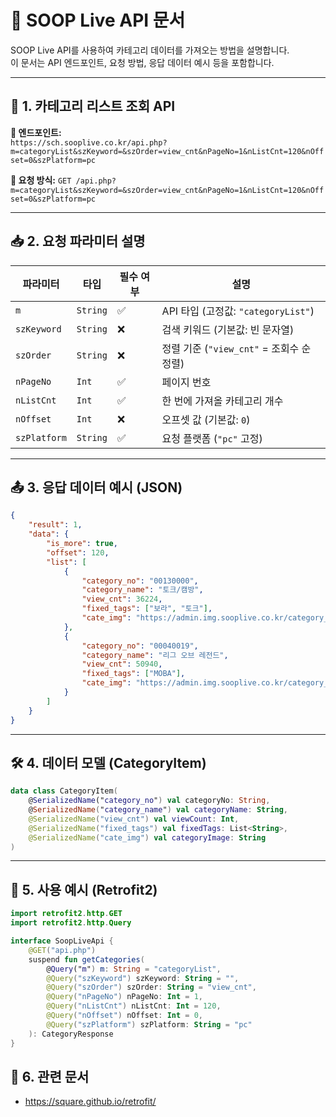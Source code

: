 # 📡 SOOP Live API 문서

SOOP Live API를 사용하여 카테고리 데이터를 가져오는 방법을 설명합니다.  
이 문서는 API 엔드포인트, 요청 방법, 응답 데이터 예시 등을 포함합니다.

---

## 🔗 1. 카테고리 리스트 조회 API

**📌 엔드포인트:**  
``` https://sch.sooplive.co.kr/api.php?m=categoryList&szKeyword=&szOrder=view_cnt&nPageNo=1&nListCnt=120&nOffset=0&szPlatform=pc ```

**📌 요청 방식:** 
``` GET /api.php?m=categoryList&szKeyword=&szOrder=view_cnt&nPageNo=1&nListCnt=120&nOffset=0&szPlatform=pc ```

---

## 📥 2. 요청 파라미터 설명

| 파라미터 | 타입 | 필수 여부 | 설명 |
|----------|------|----------|------|
| `m` | `String` | ✅ | API 타입 (고정값: `"categoryList"`) |
| `szKeyword` | `String` | ❌ | 검색 키워드 (기본값: 빈 문자열) |
| `szOrder` | `String` | ❌ | 정렬 기준 (`"view_cnt"` = 조회수 순 정렬) |
| `nPageNo` | `Int` | ✅ | 페이지 번호 |
| `nListCnt` | `Int` | ✅ | 한 번에 가져올 카테고리 개수 |
| `nOffset` | `Int` | ❌ | 오프셋 값 (기본값: `0`) |
| `szPlatform` | `String` | ✅ | 요청 플랫폼 (`"pc"` 고정) |

---

## 📤 3. 응답 데이터 예시 (JSON)

```json
{
    "result": 1,
    "data": {
        "is_more": true,
        "offset": 120,
        "list": [
            {
                "category_no": "00130000",
                "category_name": "토크/캠방",
                "view_cnt": 36224,
                "fixed_tags": ["보라", "토크"],
                "cate_img": "https://admin.img.sooplive.co.kr/category_img/2024/10/15/7849670d90c7abaa8.png"
            },
            {
                "category_no": "00040019",
                "category_name": "리그 오브 레전드",
                "view_cnt": 50940,
                "fixed_tags": ["MOBA"],
                "cate_img": "https://admin.img.sooplive.co.kr/category_img/2025/01/13/12406784d27555d5c.jpg"
            }
        ]
    }
}
```

---

## 🛠️ 4. 데이터 모델 (CategoryItem)
```kotlin
data class CategoryItem(
    @SerializedName("category_no") val categoryNo: String,
    @SerializedName("category_name") val categoryName: String,
    @SerializedName("view_cnt") val viewCount: Int,
    @SerializedName("fixed_tags") val fixedTags: List<String>,
    @SerializedName("cate_img") val categoryImage: String
)
```

---

## 📌 5. 사용 예시 (Retrofit2)
```kotlin
import retrofit2.http.GET
import retrofit2.http.Query

interface SoopLiveApi {
    @GET("api.php")
    suspend fun getCategories(
        @Query("m") m: String = "categoryList",
        @Query("szKeyword") szKeyword: String = "",
        @Query("szOrder") szOrder: String = "view_cnt",
        @Query("nPageNo") nPageNo: Int = 1,
        @Query("nListCnt") nListCnt: Int = 120,
        @Query("nOffset") nOffset: Int = 0,
        @Query("szPlatform") szPlatform: String = "pc"
    ): CategoryResponse
}
```

## 🔗 6. 관련 문서
- https://square.github.io/retrofit/